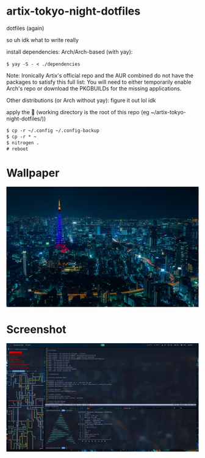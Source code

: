 # artix-tokyo-night-dotfiles
dotfiles (again)

so uh
idk what to write really

install dependencies:
Arch/Arch-based (with yay):

`$ yay -S - < ./dependencies`

Note: Ironically Artix's official repo and the AUR combined do not have the packages to satisfy this full list: You will need to either temporarily enable Arch's repo or download the PKGBUILDs for the missing applications.

Other distributions (or Arch without yay):
figure it out lol idk

apply the :rice: (working directory is the root of this repo (eg ~/artix-tokyo-night-dotfiles/))
```
$ cp -r ~/.config ~/.config-backup
$ cp -r * ~
$ nitrogen .
# reboot
```
# Wallpaper
<img src=wallpaper.jpg></img>

# Screenshot
<img src=screenshot.png></img>
